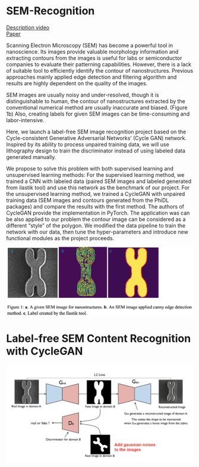 # SEM-Recognition

[Description video](https://www.youtube.com/watch?v=BiHHvy-QbIQ) <br>
[Paper](http://cs230.stanford.edu/projects_spring_2020/reports/38856594.pdf) <br>

Scanning Electron Microscopy (SEM) has become a powerful tool in nanoscience. Its images provide valuable morphology information and extracting contours from the images is useful for labs or semiconductor companies to evaluate their patterning capabilities. However, there is a lack of suitable tool to efficiently identify the contour of nanostructures. Previous approaches mainly applied edge detection and filtering algorithm and results are highly dependent on the quality of the images.

SEM images are usually noisy and under-resolved, though it is distinguishable to human, the contour of nanostructures extracted by the conventional numerical method are usually inaccurate and biased. (Figure 1b) Also, creating labels for given SEM images can be time-consuming and labor-intensive.

Here, we launch a label-free SEM image recognition project based on the Cycle-consistent Generative Adversarial Networks’ (Cycle GAN) network. Inspired by its ability to process unpaired training data, we will use lithography design to train the discriminator instead of using labeled data generated manually.

We propose to solve this problem with both supervised learning and unsupervised learning methods:
For the supervised learning method, we trained a CNN with labeled data (paired SEM images and labeled generated from ilastik tool) and use this network as the benchmark of our project. For the unsupervised learning method, we trained a CycleGAN with unpaired training data (SEM images and contours generated from the PhiDL packages) and compare the results with the first method. The authors of CycleGAN provide the implementation in PyTorch. The application was can be also applied to our problem the contour image can be considered as a different “style” of the polygon. We modified the data pipeline to train the network with our data, then tune the hyper-parameters and introduce new functional modules as the project proceeds.

![](/figures/detection.png)

# Label-free SEM Content Recognition with CycleGAN
![](/figures/CycleGAN.png)
